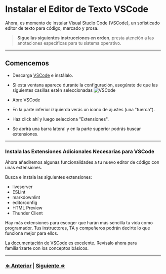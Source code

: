 ﻿# Instalar el Editor de Texto VSCode 

Ahora, es momento de instalar Visual Studio Code (VSCode), un sofisticado editor de texto para código, marcado y prosa.

> **Sigue las siguientes instrucciones en orden**, presta atención a las anotaciones específicas para tu sistema operativo.

---

## Comencemos

- Descarga [VSCode](https://code.visualstudio.com/download) e instálalo.
- Si esta ventana aparece durante la configuración, asegúrate de que las siguientes casillas estén seleccionadas
  ![VSCode](../vscode.png)

- Abre VSCode
- En la parte inferior izquierda verás un ícono de ajustes (una "tuerca").
- Haz click ahí y luego selecciona "Extensiones".
- Se abrirá una barra lateral y en la parte superior podrás buscar extensiones.

---

### Instala las Extensiones Adicionales Necesarias para VSCode

Ahora añadiremos algunas funcionalidades a tu nuevo editor de código con unas extensiones.

Busca e instala las siguientes extensiones:

- liveserver
- ESLint
- markdownlint
- editorconfig
- HTML Preview
- Thunder Client

Hay más extensiones para escoger que harán más sencilla tu vida como programador. Tus instructores, TA y compeñeros podrán decirte lo que funciona mejor para ellos.

La [documentación de VSCode](https://code.visualstudio.com/docs) es excelente. Revísalo ahora para familiarizarte con los conceptos básicos.

---

### [⇐ Anterior](./2-gh.md) | [Siguiente ⇒](./4-node.md)
